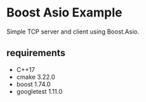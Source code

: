 # Boost Asio Example
Simple TCP server and client using Boost.Asio.
## requirements
- C++17
- cmake 3.22.0
- boost 1.74.0
- googletest 1.11.0
